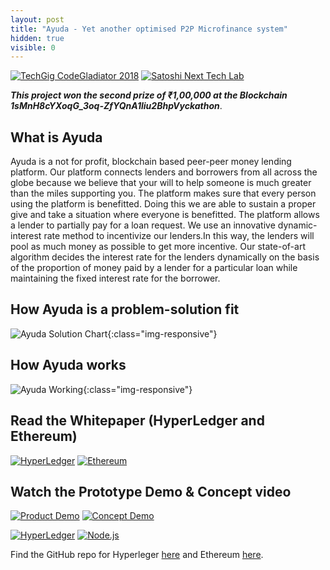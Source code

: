 ```yaml
---
layout: post
title: "Ayuda - Yet another optimised P2P Microfinance system"
hidden: true
visible: 0
---
```


[![TechGig CodeGladiator 2018](https://static.techgig.com/Themes/Release/images/cg2018_images/cg2018-logo.png)](https://www.techgig.com/codegladiators/blockchain) [![Satoshi Next Tech Lab](https://avatars3.githubusercontent.com/u/32188729?s=200&v=4)](https://github.com/SatoshiNextTechLab)

**_This project won the second prize of ₹1,00,000 at the Blockchain 1sMnH8cYXoqG_3oq-ZfYQnA1liu2BhpVyckathon_**.

## What is Ayuda

Ayuda is a not for profit, blockchain based peer-peer money lending platform. Our platform connects lenders and borrowers from all across the globe because we believe that your will to help someone is much greater than the miles supporting you. The platform makes sure that every person using the platform is benefitted. Doing this we are able to sustain a proper give and take a situation where everyone is benefitted. The platform allows a lender to partially pay for a loan request. We use an innovative dynamic-interest rate method to incentivize our lenders.In this way, the lenders will pool as much money as possible to get more incentive. Our state-of-art algorithm decides the interest rate for the lenders dynamically on the basis of the proportion of money paid by a lender for a particular loan while maintaining the fixed interest rate for the borrower.

## How Ayuda is a problem-solution fit

![Ayuda Solution Chart](https://github.com/souradeep-das/AYUDA/raw/master/Capture7.PNG){:class="img-responsive"}

## How Ayuda works

![Ayuda Working](https://github.com/souradeep-das/AYUDA/raw/master/Capture6.PNG){:class="img-responsive"}

## Read the Whitepaper (HyperLedger and Ethereum)

[![HyperLedger](https://media.licdn.com/dms/image/C510BAQHIPoETQXdY0Q/company-logo_200_200/0?e=2159024400&v=beta&t=zsEfG0DGt_MPTImYAC72wCvDdkTqOBIP7_ChsEAk6Ms)](https://drive.google.com/open?id=1oRTd9xMKOj14l-e2cI-UWKqt3RaGk6CL) [![Ethereum](https://avatars1.githubusercontent.com/u/6250754?s=200&v=4)](https://drive.google.com/open?id=1sMnH8cYXoqG_3oq-ZfYQnA1liu2BhpVy)

## Watch the Prototype Demo & Concept video

[![Product Demo](https://img.youtube.com/vi/qcIV0KIzFwA/0.jpg)](https://www.youtube.com/watch?v=qcIV0KIzFwA) [![Concept Demo](https://img.youtube.com/vi/tUHbLQloUxg/0.jpg)](https://www.youtube.com/watch?v=tUHbLQloUxg)



[![HyperLedger](https://i.imgur.com/YUyaXmf.png)](https://www.hyperledger.org/) [![Node.js](https://i.imgur.com/eVpGHxM.png)](https://nodejs.org/en/)

Find the GitHub repo for Hyperleger <a href="https://github.com/souradeep-das/AYUDA-HL">here</a> and Ethereum <a href="https://github.com/souradeep-das/AYUDA">here</a>.